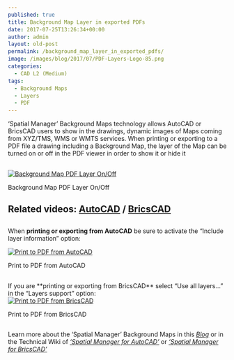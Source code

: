 ```yaml
---
published: true
title: Background Map Layer in exported PDFs
date: 2017-07-25T13:26:34+00:00
author: admin
layout: old-post
permalink: /background_map_layer_in_exported_pdfs/
image: /images/blog/2017/07/PDF-Layers-Logo-85.png
categories:
  - CAD L2 (Medium)
tags:
  - Background Maps
  - Layers
  - PDF
---
```

<p>
  <span lang="en"><span lang="en"><span lang="en" tabindex="-1">&#8216;Spatial Manager&#8217; Background Maps technology allows AutoCAD or BricsCAD users to show in the drawings, dynamic images of Maps coming from XYZ/TMS, WMS or WMTS services. When printing or exporting to a PDF file a drawing including a Background Map, the layer of the Map can be turned on or off in the PDF viewer in order to show it or hide it</span></span></span>
</p>

<p>
  <!--more-->
</p>

<h2>
</h2>

<div>
  <a href="/images/blog/2017/07/PDF-Layer-ON-OFF.png" target="_blank" rel="nofollow"><img src="/images/blog/2017/07/PDF-Layer-ON-OFF.png" alt="Background Map PDF Layer On/Off" width="832" height="521" srcset="/images/blog/2017/07/PDF-Layer-ON-OFF.png 832w, /images/blog/2017/07/PDF-Layer-ON-OFF-300x188.png 300w, /images/blog/2017/07/PDF-Layer-ON-OFF-768x481.png 768w, /images/blog/2017/07/PDF-Layer-ON-OFF-624x391.png 624w" sizes="(max-width: 832px) 100vw, 832px" /></a>
  
  <p>
    Background Map PDF Layer On/Off
  </p>
</div>

## **Related videos:** <span><a href="https://youtu.be/QUbfVXWWP18" target="_blank" rel="nofollow">AutoCAD</a> / <a href="https://youtu.be/HPhKq7xERhY" target="_blank" rel="nofollow">BricsCAD</a></span>

<h2>
</h2>

When **printing or exporting from AutoCAD** be sure to activate the &#8220;Include layer information&#8221; option:

<div>
  <a href="/images/blog/2017/07/PDF-settings-ACAD.png" target="_blank" rel="nofollow"><img src="/images/blog/2017/07/PDF-settings-ACAD.png" alt="Print to PDF from AutoCAD" width="711" height="324" srcset="/images/blog/2017/07/PDF-settings-ACAD.png 711w, /images/blog/2017/07/PDF-settings-ACAD-300x137.png 300w, /images/blog/2017/07/PDF-settings-ACAD-624x284.png 624w" sizes="(max-width: 711px) 100vw, 711px" /></a>
  
  <p>
    Print to PDF from AutoCAD
  </p>
</div>

<h2>
</h2>



<h2></h2>
If you are **printing or exporting from BricsCAD** select &#8220;Use all layers&#8230;&#8221; in the &#8220;Layers support&#8221; option:

<div>
  <a href="/images/blog/2017/07/PDF-settings-BCAD.png" target="_blank" rel="nofollow"><img src="/images/blog/2017/07/PDF-settings-BCAD.png" alt="Print to PDF from BricsCAD" width="627" height="461" srcset="/images/blog/2017/07/PDF-settings-BCAD.png 627w, /images/blog/2017/07/PDF-settings-BCAD-300x221.png 300w, /images/blog/2017/07/PDF-settings-BCAD-624x459.png 624w" sizes="(max-width: 627px) 100vw, 627px" /></a>
  
  <p>
    Print to PDF from BricsCAD
  </p>
</div>

<h2>
</h2>



<h2>
</h2>

Learn more about the &#8216;Spatial Manager&#8217; Background Maps in this _<a href="/tag/background-maps/" target="_blank" rel="nofollow">Blog</a>_ or in the Technical Wiki of _<a href="http://wiki.spatialmanager.com/index.php/Spatial_Manager%E2%84%A2_for_AutoCAD_-_FAQs:_Background_Maps_(%22Standard%22_and_%22Professional%22_editions_only)" target="_blank" rel="nofollow">&#8216;Spatial Manager for AutoCAD&#8217;</a>_ or _<a href="http://wiki.spatialmanager.com/index.php/Spatial_Manager%E2%84%A2_for_BricsCAD_-_FAQs:_Background_Maps_(%22Standard%22_and_%22Professional%22_editions_only)" target="_blank" rel="nofollow">&#8216;Spatial Manager for BricsCAD&#8217;</a>_
